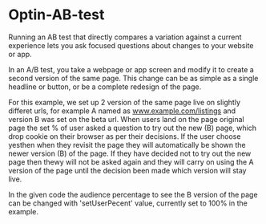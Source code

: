 # Optin-AB-test

Running an AB test that directly compares a variation against a current experience lets you ask focused questions about changes to your website or app.

In an A/B test, you take a webpage or app screen and modify it to create a second version of the same page. This change can be as simple as a single headline or button, or be a complete redesign of the page.

For this example, we set up 2 version of the same page live on slightly differet urls, for example A named as www.example.com/listings and version B was set on the beta url. When users land on the page original page the set % of user asked a question to try out the new (B) page, which drop cookie on their browser as per their decisions. If the user choose yesthen when they revisit the page they will automatically be shown the newer version (B) of the page. If they have decided not to try out the new page then thewy will not be asked again and they will carry on using the A version of the page until the decision been made which version will stay live.

In the given code the audience percentage to see the B version of the page can be changed with 'setUserPecent' value, currently set to 100% in the example.
